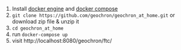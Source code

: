 1. Install [docker engine](https://docs.docker.com/engine/install/) and [docker compose](https://docs.docker.com/compose/install/)
2. `git clone https://github.com/geochron/geochron_at_home.git` or download zip file & unzip it
3. `cd geochron_at_home`
4. run `docker-compose up`
5. visit http://localhost:8080/geochron/ftc/